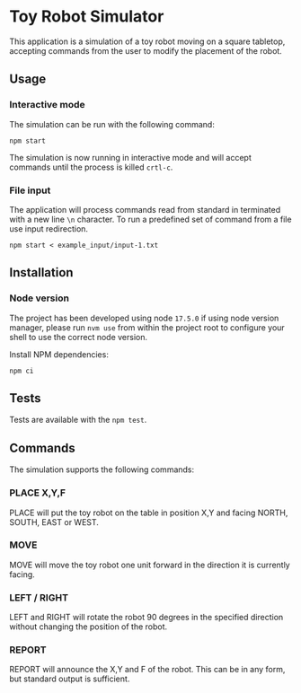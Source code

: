 # Toy Robot Simulator
This application is a simulation of a toy robot moving on a square tabletop, accepting commands from the user to modify the placement of the robot.

## Usage
### Interactive mode
The simulation can be run with the following command:
```
npm start
```
The simulation is now running in interactive mode and will accept commands until the process is killed `crtl-c`.

### File input
The application will process commands read from standard in terminated with a new line `\n` character.
To run a predefined set of command from a file use input redirection.

```
npm start < example_input/input-1.txt
```

## Installation 
### Node version
The project has been developed using node `17.5.0` if using node version manager, please run `nvm use` from within the project root to configure your shell to use the correct node version.

Install NPM dependencies:
```
npm ci
```


## Tests
Tests are available with the `npm test`.

## Commands
The simulation supports the following commands:
### PLACE X,Y,F
PLACE will put the toy robot on the table in position X,Y and facing NORTH, SOUTH,
EAST or WEST.
### MOVE
MOVE will move the toy robot one unit forward in the direction it is currently facing.
### LEFT / RIGHT
LEFT and RIGHT will rotate the robot 90 degrees in the specified direction without
changing the position of the robot.
### REPORT
REPORT will announce the X,Y and F of the robot. This can be in any form, but standard
output is sufficient.
